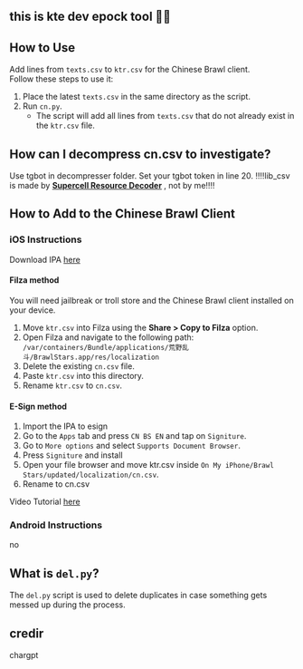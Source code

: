 ## this is kte dev epock tool 🥶🥶

## How to Use
Add lines from `texts.csv` to `ktr.csv` for the Chinese Brawl client.  
Follow these steps to use it:  

1. Place the latest `texts.csv` in the same directory as the script.  
2. Run `cn.py`.  
   - The script will add all lines from `texts.csv` that do not already exist in the `ktr.csv` file.

## How can I decompress cn.csv to investigate?
Use tgbot in decompresser folder. Set your tgbot token in line 20. 
‼️‼️lib_csv is made by **[Supercell Resource Decoder](https://github.com/proydakov/supercell_resource_decoder/tree/master)** , not by me‼️‼️

## How to Add to the Chinese Brawl Client  

### iOS Instructions  

Download IPA [here](https://t.me/cnbs2/14)

#### Filza method

You will need jailbreak or troll store and the Chinese Brawl client installed on your device.  

1. Move `ktr.csv` into Filza using the **Share > Copy to Filza** option.  
2. Open Filza and navigate to the following path:  
   `/var/containers/Bundle/applications/荒野乱斗/BrawlStars.app/res/localization`  
3. Delete the existing `cn.csv` file.  
4. Paste `ktr.csv` into this directory.  
5. Rename `ktr.csv` to `cn.csv`.

#### E-Sign method

1. Import the IPA to esign
2. Go to the `Apps` tab and press `CN BS EN` and tap on `Signiture`.
3. Go to `More options` and select `Supports Document Browser`.
4. Press `Signiture` and install
5. Open your file browser and move ktr.csv inside `On My iPhone/Brawl Stars/updated/localization/cn.csv`.
6. Rename to cn.csv

Video Tutorial [here](https://youtube.com/video/hV_Arnz7kIM)

### Android Instructions
no

## What is `del.py`?
The `del.py` script is used to delete duplicates in case something gets messed up during the process.

## credir 
chargpt

